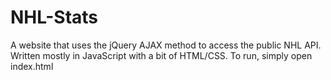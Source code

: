 # NHL-Stats

A website that uses the jQuery AJAX method to access the public NHL API. Written mostly in JavaScript with a bit of HTML/CSS. To run, simply open index.html





